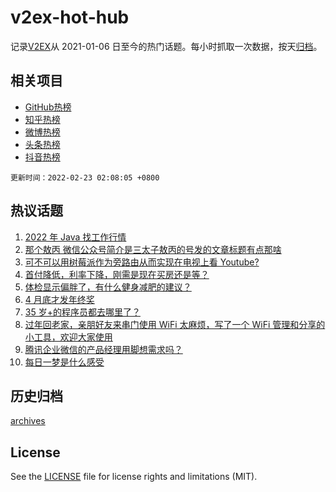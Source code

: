 # v2ex-hot-hub

 记录[V2EX](https://www.v2ex.com/)从 2021-01-06 日至今的热门话题。每小时抓取一次数据，按天[归档](archives)。
 
 ## 相关项目

- [GitHub热榜](https://github.com/snaildev/github-hot-hub)
- [知乎热榜](https://github.com/snaildev/zhihu-hot-hub)
- [微博热榜](https://github.com/snaildev/weibo-hot-hub)
- [头条热榜](https://github.com/snaildev/toutiao-hot-hub)
- [抖音热榜](https://github.com/snaildev/douyin-hot-hub)


 `更新时间：2022-02-23 02:08:05 +0800`

## 热议话题

1. [2022 年 Java 找工作行情](https://www.v2ex.com/t/835637)
1. [那个敖丙 微信公众号简介是三太子敖丙的号发的文章标题有点那啥](https://www.v2ex.com/t/835651)
1. [可不可以用树莓派作为旁路由从而实现在电视上看 Youtube?](https://www.v2ex.com/t/835585)
1. [首付降低，利率下降，刚需是现在买房还是等？](https://www.v2ex.com/t/835597)
1. [体检显示偏胖了，有什么健身减肥的建议？](https://www.v2ex.com/t/835579)
1. [4 月底才发年终奖](https://www.v2ex.com/t/835572)
1. [35 岁+的程序员都去哪里了？](https://www.v2ex.com/t/835685)
1. [过年回老家，亲朋好友来串门使用 WiFi 太麻烦，写了一个 WiFi 管理和分享的小工具，欢迎大家使用](https://www.v2ex.com/t/835565)
1. [腾讯企业微信的产品经理用脚想需求吗？](https://www.v2ex.com/t/835641)
1. [每日一梦是什么感受](https://www.v2ex.com/t/835537)

## 历史归档

[archives](archives)

## License

See the [LICENSE](LICENSE) file for license rights and limitations (MIT).
